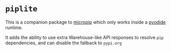 # `piplite`

This is a companion package to
[micropip](https://github.com/pyodide/pyodide/tree/main/packages/micropip) which only
works inside a [pyodide](https://github.com/pyodide/pyodide/) runtime.

It adds the ability to use extra Warehouse-like API responses to resolve `pip`
dependencies, and can disable the fallback to `pypi.org`
